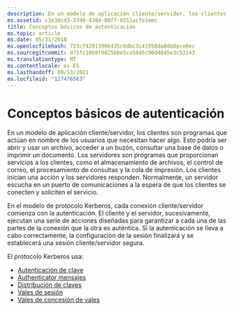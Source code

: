 ```yaml
---
description: En un modelo de aplicación cliente/servidor, los clientes son programas que actúan en nombre de los usuarios que necesitan hacer algo.
ms.assetid: c3e38cd3-3749-4384-80ff-0551acfe1eec
title: Conceptos básicos de autenticación
ms.topic: article
ms.date: 05/31/2018
ms.openlocfilehash: 723cf42913906435c8dbc3c41950da8db8ece0ec
ms.sourcegitcommit: d75fc10b9f0825bbe5ce5045c90d4045e3c53243
ms.translationtype: MT
ms.contentlocale: es-ES
ms.lasthandoff: 09/13/2021
ms.locfileid: "127476563"
---
```

# <a name="basic-authentication-concepts"></a>Conceptos básicos de autenticación

En un modelo de aplicación cliente/servidor, los clientes son programas que actúan en nombre de los usuarios que necesitan hacer algo. Esto podría ser abrir y usar un archivo, acceder a un buzón, consultar una base de datos o imprimir un documento. Los servidores son programas que proporcionan servicios a los clientes, como el almacenamiento de archivos, el control de correo, el procesamiento de consultas y la cola de impresión. Los clientes inician una acción y los servidores responden. Normalmente, un servidor escucha en un puerto de comunicaciones a la espera de que los clientes se conecten y soliciten el servicio.

En el modelo de protocolo Kerberos, cada conexión cliente/servidor comienza con la autenticación. El cliente y el servidor, sucesivamente, ejecutan una serie de acciones diseñadas para garantizar a cada una de las partes de la conexión que la otra es auténtica. Si la autenticación se lleva a cabo correctamente, la configuración de la sesión finalizará y se establecerá una sesión cliente/servidor segura.

El protocolo Kerberos usa:

-   [Autenticación de clave](key-authentication.md)
-   [Authenticator mensajes](authenticator-messages.md)
-   [Distribución de claves](key-distribution.md)
-   [Vales de sesión](session-tickets.md)
-   [Vales de concesión de vales](ticket-granting-tickets.md)

 

 



